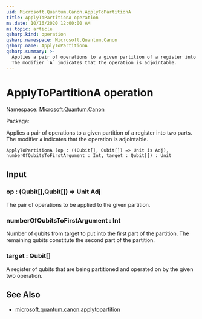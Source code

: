 ```yaml
---
uid: Microsoft.Quantum.Canon.ApplyToPartitionA
title: ApplyToPartitionA operation
ms.date: 10/16/2020 12:00:00 AM
ms.topic: article
qsharp.kind: operation
qsharp.namespace: Microsoft.Quantum.Canon
qsharp.name: ApplyToPartitionA
qsharp.summary: >-
  Applies a pair of operations to a given partition of a register into two parts.
  The modifier `A` indicates that the operation is adjointable.
---
```


# ApplyToPartitionA operation

Namespace: [Microsoft.Quantum.Canon](xref:Microsoft.Quantum.Canon)

Package: [](https://nuget.org/packages/)


Applies a pair of operations to a given partition of a register into two parts.The modifier `A` indicates that the operation is adjointable.

```Q#
ApplyToPartitionA (op : ((Qubit[], Qubit[]) => Unit is Adj), numberOfQubitsToFirstArgument : Int, target : Qubit[]) : Unit
```


## Input

### op : (Qubit[],Qubit[]) => Unit Adj

The pair of operations to be applied to the given partition.


### numberOfQubitsToFirstArgument : Int

Number of qubits from target to put into the first part of the partition.The remaining qubits constitute the second part of the partition.


### target : Qubit[]

A register of qubits that are being partitioned and operated on by thegiven two operation.



## See Also

- [microsoft.quantum.canon.applytopartition](xref:microsoft.quantum.canon.applytopartition)